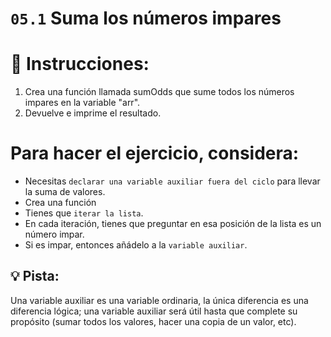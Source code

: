 # `05.1` Suma los números impares


# 📝 Instrucciones:

1. Crea una función llamada sumOdds que sume todos los números impares en la variable "arr".
2. Devuelve e imprime el resultado.

# Para hacer el ejercicio, considera:

- Necesitas `declarar una variable auxiliar fuera del ciclo` para llevar la suma de valores.
- Crea una función
- Tienes que `iterar la lista`.
- En cada iteración, tienes que preguntar en esa posición de la lista es un número impar.
- Si es impar, entonces añádelo a la `variable auxiliar`.

## 💡 Pista:
Una variable auxiliar es una variable ordinaria, la única diferencia es una diferencia lógica; 
una variable auxiliar será útil hasta que complete su propósito (sumar todos los valores,
hacer una copia de un valor, etc).
